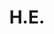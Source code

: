 ---
title: H.E.
name: Chea Vandeth
department: Minister of The Ministry of Post and Telecommunications
role: Chair
image: "src/assets/national-board-members/chea-vandeth.jpg"
---